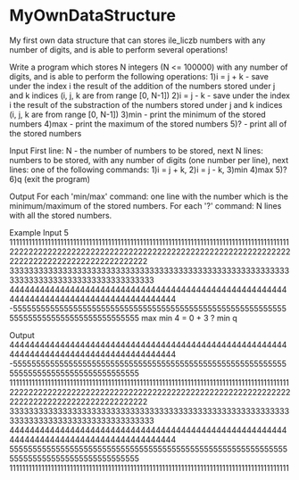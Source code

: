 # MyOwnDataStructure
My first own data structure that can stores ile_liczb numbers with any number of digits, and is able to perform several operations!

Write a program which stores N integers (N <= 100000) with any number of digits, and is able to perform the following operations:
1)i = j + k - save under the index i the result of the addition of the numbers stored under j and k indices (i, j, k are from range [0, N-1])
2)i = j - k - save under the index i the result of the substraction of the numbers stored under j and k indices (i, j, k are from range [0, N-1])
3)min - print the minimum of the stored numbers
4)max - print the maximum of the stored numbers
5)? - print all of the stored numbers

Input
First line: N - the number of numbers to be stored, next N lines: numbers to be stored, with any number of digits (one number per line), next lines: one of the following commands:
1)i = j + k,
2)i = j - k,
3)min
4)max
5)?
6)q (exit the program)

Output
For each 'min/max' command: one line with the number which is the minimum/maximum of the stored numbers.
For each '?' command: N lines with all the stored numbers.

Example
Input
5
1111111111111111111111111111111111111111111111111111111111111111111111111111111111111111
2222222222222222222222222222222222222222222222222222222222222222222222222222222222222222
3333333333333333333333333333333333333333333333333333333333333333333333333333333333333333
4444444444444444444444444444444444444444444444444444444444444444444444444444444444444444
-555555555555555555555555555555555555555555555555555555555555555555555555555555555555555
max
min
4 = 0 + 3
?
min
q

Output
4444444444444444444444444444444444444444444444444444444444444444444444444444444444444444
-555555555555555555555555555555555555555555555555555555555555555555555555555555555555555
1111111111111111111111111111111111111111111111111111111111111111111111111111111111111111
2222222222222222222222222222222222222222222222222222222222222222222222222222222222222222
3333333333333333333333333333333333333333333333333333333333333333333333333333333333333333
4444444444444444444444444444444444444444444444444444444444444444444444444444444444444444
5555555555555555555555555555555555555555555555555555555555555555555555555555555555555555
1111111111111111111111111111111111111111111111111111111111111111111111111111111111111111
